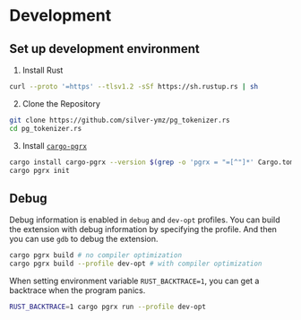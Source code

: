 # Development

## Set up development environment


1. Install Rust

```sh
curl --proto '=https' --tlsv1.2 -sSf https://sh.rustup.rs | sh
```

2. Clone the Repository

```sh
git clone https://github.com/silver-ymz/pg_tokenizer.rs
cd pg_tokenizer.rs
```

3. Install [`cargo-pgrx`](https://github.com/pgcentralfoundation/pgrx)

```sh
cargo install cargo-pgrx --version $(grep -o 'pgrx = "=[^"]*' Cargo.toml | cut -d = -f 3)
cargo pgrx init
```

## Debug

Debug information is enabled in `debug` and `dev-opt` profiles. You can build the extension with debug information by specifying the profile. And then you can use `gdb` to debug the extension.

```sh
cargo pgrx build # no compiler optimization
cargo pgrx build --profile dev-opt # with compiler optimization
```

When setting environment variable `RUST_BACKTRACE=1`, you can get a backtrace when the program panics.

```sh
RUST_BACKTRACE=1 cargo pgrx run --profile dev-opt
```
